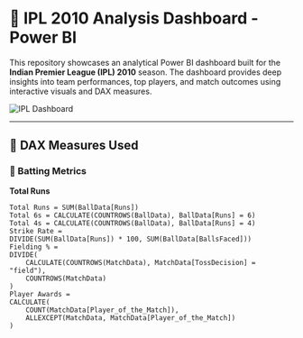 # 🏏 IPL 2010 Analysis Dashboard - Power BI

This repository showcases an analytical Power BI dashboard built for the **Indian Premier League (IPL) 2010** season. The dashboard provides deep insights into team performances, top players, and match outcomes using interactive visuals and DAX measures.

![IPL Dashboard](./bb762c9b-af2e-40c4-b8b5-ff78f01119cb.png)

---

## 🧮 DAX Measures Used

### 🏏 Batting Metrics

**Total Runs**
```dax
Total Runs = SUM(BallData[Runs])
Total 6s = CALCULATE(COUNTROWS(BallData), BallData[Runs] = 6)
Total 4s = CALCULATE(COUNTROWS(BallData), BallData[Runs] = 4)
Strike Rate = 
DIVIDE(SUM(BallData[Runs]) * 100, SUM(BallData[BallsFaced]))
Fielding % = 
DIVIDE(
    CALCULATE(COUNTROWS(MatchData), MatchData[TossDecision] = "field"),
    COUNTROWS(MatchData)
)
Player Awards = 
CALCULATE(
    COUNT(MatchData[Player_of_the_Match]),
    ALLEXCEPT(MatchData, MatchData[Player_of_the_Match])
)
